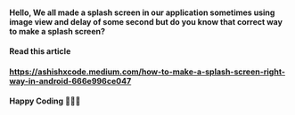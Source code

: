 #### Hello, We all made a splash screen in our application sometimes using image view and delay of some second but do you know that correct way to make a splash screen?

#### Read this article 
#### https://ashishxcode.medium.com/how-to-make-a-splash-screen-right-way-in-android-666e996ce047

#### Happy Coding 👨🏻‍💻
